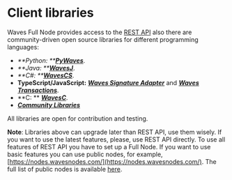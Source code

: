 # Client libraries

Waves Full Node provides access to the [REST API](/en/development-and-api/node-api-overview.md) also there are community-driven open source libraries for different programming languages:

* _**Python: **_[_**PyWaves**_](/development-and-api/client-libraries/pywaves.md).
* _**Java: **_[_**WavesJ**_](/development-and-api/client-libraries/wavesj.md).
* _**C\#: **_[_**WavesCS**_](/development-and-api/client-libraries/wavescs.md).
* **TypeScript/JavaScript:** [_**Waves Signature Adapter**_](/development-and-api/client-libraries/waves-signature-adapter.md) and [_**Waves Transactions**_](/development-and-api/client-libraries/waves-transactions.md).
* **C: ** [_**WavesC**_](/development-and-api/client-libraries/waves-c.md).
* [_**Community Libraries**_](/development-and-api/client-libraries/unofficial-libraries.md)

All libraries are open for contribution and testing.

**Note**: Libraries above can upgrade later than REST API, use them wisely. If you want to use the latest features, please, use REST API directly. To use all features of REST API you have to set up a Full Node. If you want to use basic features you can use public nodes, for example, [https://nodes.wavesnodes.com/](https://nodes.wavesnodes.com/). The full list of public nodes is available [here](http://dev.pywaves.org/generators/).

